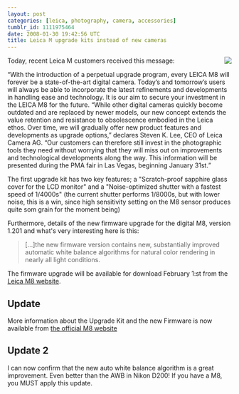 ```yaml
---
layout: post
categories: [leica, photography, camera, accessories]
tumblr_id: 1111975464
date: 2008-01-30 19:42:56 UTC
title: Leica M upgrade kits instead of new cameras
---
```


<img src="/attachments/2008/01/m8-best-before.jpg" style="margin-left: 1em; margin-bottom: 1em" align="right" />Today, recent Leica M customers received this message:

<q>With the introduction of a perpetual upgrade program, every LEICA M8 will forever be a state-of-the-art digital camera. Today’s and tomorrow’s users will always be able to incorporate the latest refinements and developments in handling ease and technology. It is our aim to secure your investment in the LEICA M8 for the future. “While other digital cameras quickly become outdated and are replaced by newer models, our new concept extends the value retention and resistance to obsolescence embodied in the Leica ethos. Over time, we will gradually offer new product features and developments as upgrade options,” declares Steven K. Lee, CEO of Leica Camera AG. “Our customers can therefore still invest in the photographic tools they need without worrying that they will miss out on improvements and technological developments along the way.
This information will be presented during the PMA fair in Las Vegas, beginning January 31st.</q>

The first upgrade kit has two key features; a "Scratch-proof sapphire glass cover for the LCD monitor" and a "Noise-optimized shutter with a fastest speed of 1/4000s" (the current shutter performs 1/8000s, but with lower noise, this is a win, since high sensitivity setting on the M8 sensor produces quite som grain for the moment being)

Furthermore, details of the new firmware upgrade for the digital M8, version 1.201 and what's very interesting here is this:
<blockquote>[...]the new firmware version contains new, substantially improved automatic white balance algorithms for natural color rendering in nearly all light conditions.</blockquote>
The firmware upgrade will be available for download February 1:st from the <a href="http://www.leica-camera.co.uk/photography/m_system/m8/">Leica M8 website</a>.

<h2>Update</h2>
More information about the Upgrade Kit and the new Firmware is now available from <a href="http://en.leica-camera.com/photography/m_system/m8/">the official M8 website</a>

<h2>Update 2</h2>
I can now confirm that the new auto white balance algorithm is a great improvement. Even better than the AWB in Nikon D200! If you have a M8, you MUST apply this update.
